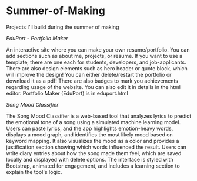 # Summer-of-Making
Projects I'll build during the summer of making

*EduPort - Portfolio Maker*

An interactive site where you can make your own resume/portfolio. You can add sections such as about me, projects, or resume. If you want to use a template, there are one each for students, developers, and job-applicants. There are also design elements such as hero header or quote block, which will improve the design! You can either delete/restart the portfolio or download it as a pdf! There are also badges to mark you achievements regarding usage of the website. You can also edit it in details in the html editor.
Portfolio Maker (EduPort) is in eduport.html

*Song Mood Classifier*

The Song Mood Classifier is a web-based tool that analyzes lyrics to predict the emotional tone of a song using a simulated machine learning model. Users can paste lyrics, and the app highlights emotion-heavy words, displays a mood graph, and identifies the most likely mood based on keyword mapping. It also visualizes the mood as a color and provides a justification section showing which words influenced the result. Users can write diary entries about how the song made them feel, which are saved locally and displayed with delete options. The interface is styled with Bootstrap, animated for engagement, and includes a learning section to explain the tool's logic.
